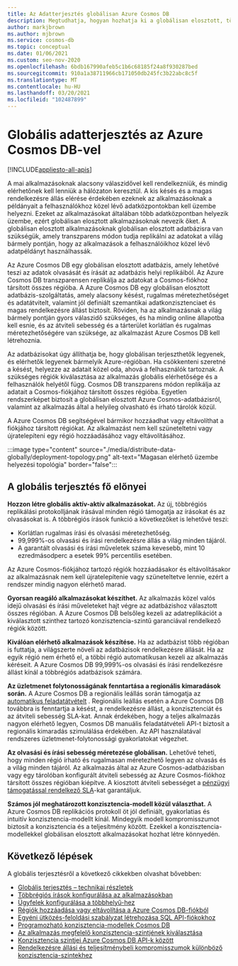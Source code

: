 ```yaml
---
title: Az Adatterjesztés globálisan Azure Cosmos DB
description: Megtudhatja, hogyan hozhatja ki a globálisan elosztott, többmodelles adatbázis-szolgáltatást, amely az Azure Cosmos DB globális adatbázisait használó, a világra kiterjedő, a többrégiós és a feladatátvételi és adathelyreállítást is mutatja.
author: markjbrown
ms.author: mjbrown
ms.service: cosmos-db
ms.topic: conceptual
ms.date: 01/06/2021
ms.custom: seo-nov-2020
ms.openlocfilehash: 6bdb167990afeb5c1b6c68185f24a8f930287bed
ms.sourcegitcommit: 910a1a38711966cb171050db245fc3b22abc8c5f
ms.translationtype: MT
ms.contentlocale: hu-HU
ms.lasthandoff: 03/20/2021
ms.locfileid: "102487899"
---
```

# <a name="distribute-your-data-globally-with-azure-cosmos-db"></a>Globális adatterjesztés az Azure Cosmos DB-vel
[!INCLUDE[appliesto-all-apis](includes/appliesto-all-apis.md)]

A mai alkalmazásoknak alacsony válaszidővel kell rendelkezniük, és mindig elérhetőnek kell lenniük a hálózaton keresztül. A kis késés és a magas rendelkezésre állás elérése érdekében ezeknek az alkalmazásoknak a példányait a felhasználókhoz közel lévő adatközpontokban kell üzembe helyezni. Ezeket az alkalmazásokat általában több adatközpontban helyezik üzembe, ezért globálisan elosztott alkalmazásoknak nevezik őket. A globálisan elosztott alkalmazásoknak globálisan elosztott adatbázisra van szükségük, amely transzparens módon tudja replikálni az adatokat a világ bármely pontján, hogy az alkalmazások a felhasználóikhoz közel lévő adatpéldányt használhassák. 

Az Azure Cosmos DB egy globálisan elosztott adatbázis, amely lehetővé teszi az adatok olvasását és írását az adatbázis helyi replikáiból. Az Azure Cosmos DB transzparensen replikálja az adatokat a Cosmos-fiókhoz társított összes régióba. A Azure Cosmos DB egy globálisan elosztott adatbázis-szolgáltatás, amely alacsony késést, rugalmas méretezhetőséget és adatátvitelt, valamint jól definiált szemantikai adatkonzisztenciaet és magas rendelkezésre állást biztosít. Röviden, ha az alkalmazásnak a világ bármely pontján gyors válaszidő szükséges, és ha mindig online állapotba kell esnie, és az átviteli sebesség és a tárterület korlátlan és rugalmas méretezhetőségére van szüksége, az alkalmazást Azure Cosmos DB kell létrehoznia.

Az adatbázisokat úgy állíthatja be, hogy globálisan terjeszthetők legyenek, és elérhetők legyenek bármelyik Azure-régióban. Ha csökkenteni szeretné a késést, helyezze az adatait közel oda, ahová a felhasználók tartoznak. A szükséges régiók kiválasztása az alkalmazás globális elérhetősége és a felhasználók helyétől függ. Cosmos DB transzparens módon replikálja az adatait a Cosmos-fiókjához társított összes régióba. Egyetlen rendszerképet biztosít a globálisan elosztott Azure Cosmos-adatbázisról, valamint az alkalmazás által a helyileg olvasható és írható tárolók közül.

A Azure Cosmos DB segítségével bármikor hozzáadhat vagy eltávolíthat a fiókjához társított régiókat. Az alkalmazást nem kell szüneteltetni vagy újratelepíteni egy régió hozzáadásához vagy eltávolításához.

:::image type="content" source="./media/distribute-data-globally/deployment-topology.png" alt-text="Magasan elérhető üzembe helyezési topológia" border="false":::

## <a name="key-benefits-of-global-distribution"></a>A globális terjesztés fő előnyei

**Hozzon létre globális aktív-aktív alkalmazásokat.** Az új, többrégiós replikálási protokolljának írásával minden régió támogatja az írásokat és az olvasásokat is. A többrégiós írások funkció a következőket is lehetővé teszi:

- Korlátlan rugalmas írási és olvasási méretezhetőség.
- 99,999%-os olvasási és írási rendelkezésre állás a világ minden tájáról.
- A garantált olvasási és írási műveletek száma kevesebb, mint 10 ezredmásodperc a esetek 99% percentilis esetében.

Az Azure Cosmos-fiókjához tartozó régiók hozzáadásakor és eltávolításakor az alkalmazásnak nem kell újratelepítenie vagy szüneteltetve lennie, ezért a rendszer mindig nagyon elérhető marad.

**Gyorsan reagáló alkalmazásokat készíthet.** Az alkalmazás közel valós idejű olvasási és írási műveleteket hajt végre az adatbázishoz választott összes régióban. A Azure Cosmos DB belsőleg kezeli az adatreplikációt a kiválasztott szinthez tartozó konzisztencia-szintű garanciával rendelkező régiók között.

**Kiválóan elérhető alkalmazások készítése.** Ha az adatbázist több régióban is futtatja, a világszerte növeli az adatbázisok rendelkezésre állását. Ha az egyik régió nem érhető el, a többi régió automatikusan kezeli az alkalmazás kéréseit. A Azure Cosmos DB 99,999%-os olvasási és írási rendelkezésre állást kínál a többrégiós adatbázisok számára.

**Az üzletmenet folytonosságának fenntartása a regionális kimaradások során.** A Azure Cosmos DB a regionális leállás során támogatja az [automatikus feladatátvételt](how-to-manage-database-account.md#automatic-failover) . Regionális leállás esetén a Azure Cosmos DB továbbra is fenntartja a késést, a rendelkezésre állást, a konzisztenciát és az átviteli sebesség SLA-kat. Annak érdekében, hogy a teljes alkalmazás nagyon elérhető legyen, Cosmos DB manuális feladatátvételi API-t biztosít a regionális kimaradás szimulálása érdekében. Az API használatával rendszeres üzletmenet-folytonossági gyakorlatokat végezhet.

**Az olvasási és írási sebesség méretezése globálisan.** Lehetővé teheti, hogy minden régió írható és rugalmasan méretezhető legyen az olvasás és a világ minden tájáról. Az alkalmazás által az Azure Cosmos-adatbázisban vagy egy tárolóban konfigurált átviteli sebesség az Azure Cosmos-fiókhoz társított összes régióban kiépítve. A kiosztott átviteli sebességet a [pénzügyi támogatással rendelkező SLA](https://azure.microsoft.com/support/legal/sla/cosmos-db/v1_3/)-kat garantáljuk.

**Számos jól meghatározott konzisztencia-modell közül választhat.** A Azure Cosmos DB replikációs protokoll öt jól definiált, gyakorlatias és intuitív konzisztencia-modellt kínál. Mindegyik modell kompromisszumot biztosít a konzisztencia és a teljesítmény között. Ezekkel a konzisztencia-modellekkel globálisan elosztott alkalmazásokat hozhat létre könnyedén.

## <a name="next-steps"></a><a id="Next Steps"></a>Következő lépések

A globális terjesztésről a következő cikkekben olvashat bővebben:

* [Globális terjesztés – technikai részletek](global-dist-under-the-hood.md)
* [Többrégiós írások konfigurálása az alkalmazásokban](how-to-multi-master.md)
* [Ügyfelek konfigurálása a többhelyű-hez](how-to-manage-database-account.md#configure-multiple-write-regions)
* [Régiók hozzáadása vagy eltávolítása a Azure Cosmos DB-fiókból](how-to-manage-database-account.md#addremove-regions-from-your-database-account)
* [Egyéni ütközés-feloldási szabályzat létrehozása SQL API-fiókokhoz](how-to-manage-conflicts.md#create-a-custom-conflict-resolution-policy)
* [Programozható konzisztencia-modellek Cosmos DB](consistency-levels.md)
* [Az alkalmazás megfelelő konzisztencia-szintjének kiválasztása](./consistency-levels.md)
* [Konzisztencia szintjei Azure Cosmos DB API-k között](./consistency-levels.md)
* [Rendelkezésre állási és teljesítménybeli kompromisszumok különböző konzisztencia-szintekhez](./consistency-levels.md)